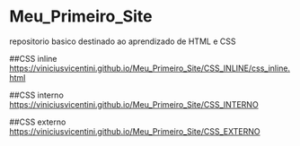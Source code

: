 # Meu_Primeiro_Site
repositorio basico destinado ao aprendizado de HTML e CSS

##CSS inline
https://viniciusvicentini.github.io/Meu_Primeiro_Site/CSS_INLINE/css_inline.html

##CSS interno
https://viniciusvicentini.github.io/Meu_Primeiro_Site/CSS_INTERNO


##CSS externo
https://viniciusvicentini.github.io/Meu_Primeiro_Site/CSS_EXTERNO
